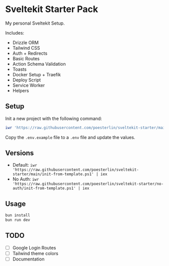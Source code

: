 # Sveltekit Starter Pack

My personal Sveltekit Setup.

Includes:

- Drizzle ORM
- Tailwind CSS
- Auth + Redirects
- Basic Routes
- Action Schema Validation
- Toasts
- Docker Setup + Traefik
- Deploy Script
- Service Worker
- Helpers

## Setup

Init a new project with the following command:

```powershell
iwr 'https://raw.githubusercontent.com/poesterlin/sveltekit-starter/main/init-from-template.ps1' | iex
```

Copy the `.env.example` file to a `.env` file and update the values.

## Versions

- Default: `iwr 'https://raw.githubusercontent.com/poesterlin/sveltekit-starter/main/init-from-template.ps1' | iex`
- No Auth: `iwr 'https://raw.githubusercontent.com/poesterlin/sveltekit-starter/no-auth/init-from-template.ps1' | iex`

## Usage

```bash
bun install
bun run dev
```

## TODO

- [ ] Google Login Routes
- [ ] Tailwind theme colors
- [ ] Documentation
